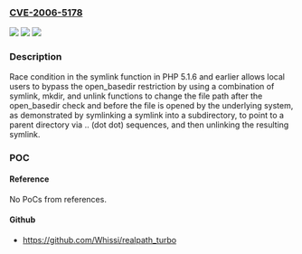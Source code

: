 ### [CVE-2006-5178](https://cve.mitre.org/cgi-bin/cvename.cgi?name=CVE-2006-5178)
![](https://img.shields.io/static/v1?label=Product&message=n%2Fa&color=blue)
![](https://img.shields.io/static/v1?label=Version&message=n%2Fa&color=blue)
![](https://img.shields.io/static/v1?label=Vulnerability&message=n%2Fa&color=brighgreen)

### Description

Race condition in the symlink function in PHP 5.1.6 and earlier allows local users to bypass the open_basedir restriction by using a combination of symlink, mkdir, and unlink functions to change the file path after the open_basedir check and before the file is opened by the underlying system, as demonstrated by symlinking a symlink into a subdirectory, to point to a parent directory via .. (dot dot) sequences, and then unlinking the resulting symlink.

### POC

#### Reference
No PoCs from references.

#### Github
- https://github.com/Whissi/realpath_turbo

